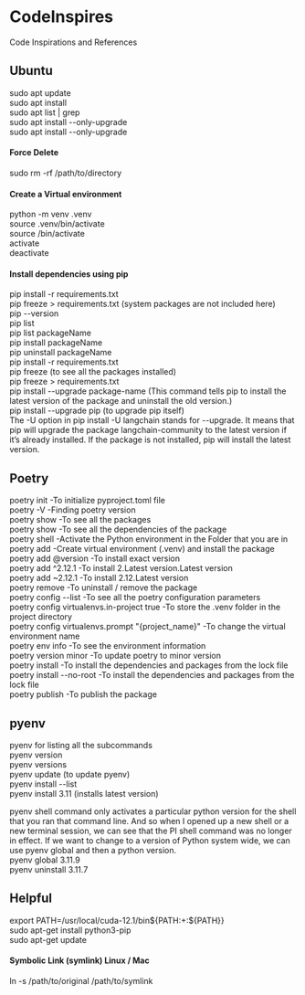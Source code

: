 # CodeInspires
Code Inspirations and References

## Ubuntu
sudo apt update
<br> sudo apt install <package name>
<br> sudo apt list | grep <package name>
<br> sudo apt install --only-upgrade <package name>
<br> sudo apt install --only-upgrade <package-name1> <package-name2> <package-name3>

#### Force Delete
sudo rm -rf /path/to/directory

#### Create a Virtual environment
python -m venv .venv
<br> source .venv/bin/activate
<br> source <virtual environment name>/bin/activate
<br> activate
<br> deactivate

#### Install dependencies using pip
pip install -r requirements.txt
<br> pip freeze > requirements.txt (system packages are not included here)
<br> pip --version
<br> pip list
<br> pip list packageName
<br> pip install packageName
<br> pip uninstall packageName
<br> pip install -r requirements.txt
<br> pip freeze (to see all the packages installed)
<br> pip freeze > requirements.txt
<br> pip install --upgrade package-name  (This command tells pip to install the latest version of the package and uninstall the old version.)
<br> pip install --upgrade pip   (to upgrade pip itself)
<br> The -U option in pip install -U langchain stands for --upgrade. It means that pip will upgrade the package langchain-community to the latest version if it’s already installed. If the package is not installed, pip will install the latest version.

## Poetry
poetry init -To initialize pyproject.toml file
<br> poetry -V -Finding poetry version
<br> poetry show -To see all the packages
<br> poetry show <package name> -To see all the dependencies of the package
<br> poetry  shell -Activate the Python environment in the Folder that you are in
<br> poetry add <package name> -Create virtual environment (.venv) and install the package
<br> poetry add <package name>@version -To install exact version
<br> poetry add <package name>^2.12.1 -To install 2.Latest version.Latest version
<br> poetry add <package name>~2.12.1 -To install 2.12.Latest version
<br> poetry remove <package name> -To uninstall / remove the package
<br> poetry config --list -To see all the poetry configuration parameters
<br> poetry config virtualenvs.in-project true -To store the .venv folder in the project directory
<br> poetry config virtualenvs.prompt "{project_name}" -To change the virtual environment name
<br> poetry env info -To see the environment information
<br> poetry version minor -To update poetry to minor version
<br> poetry install -To install the dependencies and packages from the lock file
<br> poetry install --no-root -To install the dependencies and packages from the lock file
<br> poetry publish -To publish the package

## pyenv
pyenv for listing all the subcommands
<br> pyenv version
<br> pyenv versions
<br> pyenv update (to update pyenv)
<br> pyenv install --list
<br> pyenv install 3.11 (installs latest version)

pyenv shell command only activates a particular python version for the shell that you ran that command line. And so when I opened up a new shell or a new terminal session, we can see that the PI shell command was no longer in effect. If we want to change to a version of Python system wide, we can use pyenv global and then a python version.
<br> pyenv global 3.11.9
<br> pyenv uninstall 3.11.7

## Helpful
export PATH=/usr/local/cuda-12.1/bin${PATH:+:${PATH}}
<br> sudo apt-get install python3-pip
<br> sudo apt-get update
#### Symbolic Link (symlink) Linux / Mac
ln -s /path/to/original /path/to/symlink
